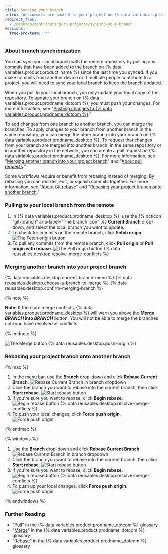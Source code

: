 ```yaml
---
title: Syncing your branch
intro: 'As commits are pushed to your project on {% data variables.product.prodname_dotcom %}, you can keep your local copy of the project in sync by pulling from the remote repository.'
redirect_from:
  - /desktop/contributing-to-projects/syncing-your-branch
versions:
  free-pro-team: '*'
---
```


### About branch synchronization

You can sync your local branch with the remote repository by pulling any commits that have been added to the branch on {% data variables.product.product_name %} since the last time you synced. If you make commits from another device or if multiple people contribute to a project, you will need to sync your local branch to keep the branch updated.

When you pull to your local branch, you only update your local copy of the repository. To update your branch on {% data variables.product.prodname_dotcom %}, you must push your changes. For more information, see "[Pushing changes to {% data variables.product.prodname_dotcom %}](/desktop/contributing-to-projects/pushing-changes-to-github)."

To add changes from one branch to another branch, you can merge the branches. To apply changes to your branch from another branch in the same repository, you can merge the other branch into your branch on {% data variables.product.prodname_desktop %}. To request that changes from your branch are merged into another branch, in the same repository or in another repository in the network, you can create a pull request on {% data variables.product.prodname_desktop %}. For more information, see "[Merging another branch into your project branch](#merging-another-branch-into-your-project-branch)" and "[About pull requests](/github/collaborating-with-issues-and-pull-requests/about-pull-requests)."

Some workflows require or benefit from rebasing instead of merging. By rebasing you can reorder, edit, or squash commits together. For more information, see "[About Git rebase](/articles/about-git-rebase)" and "[Rebasing your project branch onto another branch](#rebasing-your-project-branch-onto-another-branch)."

### Pulling to your local branch from the remote

1. In {% data variables.product.prodname_desktop %}, use the {% octicon "git-branch" aria-label="The branch icon" %} **Current Branch** drop-down, and select the local branch you want to update.
2.  To check for commits on the remote branch, click **Fetch origin**
![The Fetch origin button](/assets/images/help/desktop/fetch-button.png)
3. To pull any commits from the remote branch, click **Pull origin** or **Pull origin with rebase**.
![The Pull origin button](/assets/images/help/desktop/pull-button.png)
{% data reusables.desktop.resolve-merge-conflicts %}

### Merging another branch into your project branch

{% data reusables.desktop.current-branch-menu %}
{% data reusables.desktop.choose-a-branch-to-merge %}
{% data reusables.desktop.confirm-merging-branch %}

   {% note %}

   **Note:** If there are merge conflicts, {% data variables.product.prodname_desktop %} will warn you above the **Merge <em>BRANCH</em> into <em>BRANCH</em>** button. You will not be able to merge the branches until you have resolved all conflicts.

   {% endnote %}

   ![The Merge button](/assets/images/help/desktop/merge-branch-button.png)
{% data reusables.desktop.push-origin %}

### Rebasing your project branch onto another branch

{% mac %}

1. In the menu bar, use the **Branch** drop-down and click **Rebase Current Branch**.
![Rebase Current Branch in branch dropdown](/assets/images/help/desktop/mac-rebase-current-branch.png)
2. Click the branch you want to rebase into the current branch, then click **Start rebase**.
![Start rebase button](/assets/images/help/desktop/start-rebase-button.png)
3. If you're sure you want to rebase, click **Begin rebase**.
![Begin rebase button](/assets/images/help/desktop/begin-rebase-button.png)
{% data reusables.desktop.resolve-merge-conflicts %}
4. To push your local changes, click **Force push origin**.
![Force push origin](/assets/images/help/desktop/force-push-origin.png)

{% endmac %}

{% windows %}

1. Use the **Branch** drop-down and click **Rebase Current Branch**.
![Rebase Current Branch in branch dropdown](/assets/images/help/desktop/windows-rebase-current-branch.png)
2. Click the branch you want to rebase into the current branch, then click **Start rebase**.
![Start rebase button](/assets/images/help/desktop/start-rebase-button.png)
3. If you're sure you want to rebase, click **Begin rebase**.
![Begin rebase button](/assets/images/help/desktop/begin-rebase-button.png)
{% data reusables.desktop.resolve-merge-conflicts %}
4. To push up your local changes, click **Force push origin**.
![Force push origin](/assets/images/help/desktop/force-push-origin.png)

{% endwindows %}

### Further Reading
- "[Pull](/github/getting-started-with-github/github-glossary#pull)" in the {% data variables.product.prodname_dotcom %} glossary
- "[Merge](/github/getting-started-with-github/github-glossary#merge)" in the {% data variables.product.prodname_dotcom %} glossary
- "[Rebase](/github/getting-started-with-github/github-glossary#rebase)" in the {% data variables.product.prodname_dotcom %} glossary
